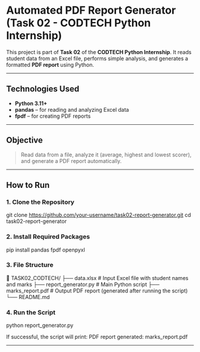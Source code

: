 #  Automated PDF Report Generator (Task 02 - CODTECH Python Internship)

This project is part of **Task 02** of the **CODTECH Python Internship**. It reads student data from an Excel file, performs simple analysis, and generates a formatted **PDF report** using Python.

---

##  Technologies Used

- **Python 3.11+**
- **pandas** – for reading and analyzing Excel data
- **fpdf** – for creating PDF reports

---

##  Objective

> Read data from a file, analyze it (average, highest and lowest scorer), and generate a PDF report automatically.

---

##  How to Run

### 1. Clone the Repository


git clone https://github.com/your-username/task02-report-generator.git
cd task02-report-generator

### 2.  Install Required Packages

pip install pandas fpdf openpyxl

### 3. File Structure

📁 TASK02_CODTECH/
├── data.xlsx         # Input Excel file with student names and marks
├── report_generator.py   # Main Python script
├── marks_report.pdf      # Output PDF report (generated after running the script)
└── README.md

### 4. Run the Script

python report_generator.py

If successful, the script will print:
PDF report generated: marks_report.pdf

---


